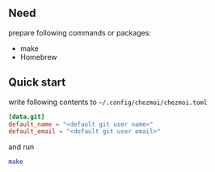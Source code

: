 ## Need
prepare following commands or packages:

- make
- Homebrew

## Quick start

write following contents to `~/.config/chezmoi/chezmoi.toml`

```toml
[data.git]
default_name = "<default git user name>"
default_email = "<default git user email>"
```

and run

```bash
make
```
